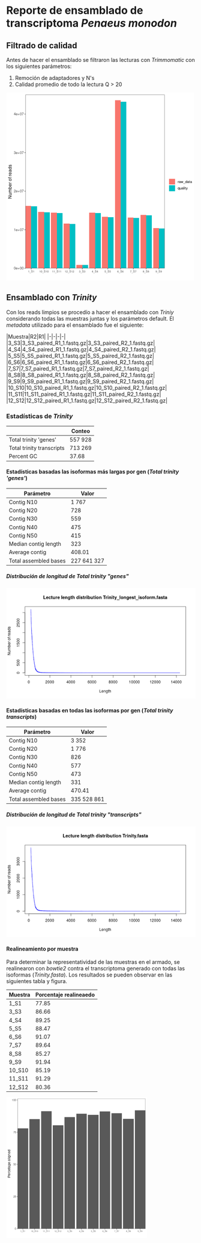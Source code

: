 # Reporte de ensamblado de transcriptoma *Penaeus monodon*

## Filtrado de calidad

Antes de hacer el ensamblado se filtraron las lecturas con *Trimmomatic* con los siguientes parámetros:
1. Remoción de adaptadores y N's
2. Calidad promedio de todo la lectura Q > 20

<img src="./01_trinity_output/barplot_qual_readcount.png" alt="barplot_qual_readcount" style="zoom:100%;" />

<div style="page-break-after: always; break-after: page;"></div>

## Ensamblado con *Trinity*

Con los reads limpios se procedío a hacer el ensamblado con *Triniy* considerando todas las muestras juntas y los parámetros default. El *metadata* utilizado para el ensamblado fue el siguiente:

|Muestra|R2|R1|
|-|-|-|-|
|3_S3|3_S3_paired_R1_1.fastq.gz|3_S3_paired_R2_1.fastq.gz|
|4_S4|4_S4_paired_R1_1.fastq.gz|4_S4_paired_R2_1.fastq.gz|
|5_S5|5_S5_paired_R1_1.fastq.gz|5_S5_paired_R2_1.fastq.gz|
|6_S6|6_S6_paired_R1_1.fastq.gz|6_S6_paired_R2_1.fastq.gz|
|7_S7|7_S7_paired_R1_1.fastq.gz|7_S7_paired_R2_1.fastq.gz|
|8_S8|8_S8_paired_R1_1.fastq.gz|8_S8_paired_R2_1.fastq.gz|
|9_S9|9_S9_paired_R1_1.fastq.gz|9_S9_paired_R2_1.fastq.gz|
|10_S10|10_S10_paired_R1_1.fastq.gz|10_S10_paired_R2_1.fastq.gz|
|11_S11|11_S11_paired_R1_1.fastq.gz|11_S11_paired_R2_1.fastq.gz|
|12_S12|12_S12_paired_R1_1.fastq.gz|12_S12_paired_R2_1.fastq.gz|

### Estadísticas de *Trinity*

||Conteo|
|-|-|
|Total trinity 'genes'|557 928|
|Total trinity transcripts|713 269|
|Percent GC|37.68|

<div style="page-break-after: always; break-after: page;"></div>

#### Estadísticas basadas las isoformas más largas por gen (*Total trinity 'genes'*)

|Parámetro|Valor|
|-|-|
|Contig N10|1 767|
|Contig N20|728|
|Contig N30|559|
|Contig N40|475|
|Contig N50|415|
|Median contig length|323|
|Average contig|408.01|
|Total assembled bases|227 641 327|

##### Distribución de longitud de *Total trinity "genes"*

<img src="./01_trinity_output/length_Trinity_longest_isoform.fasta.png" alt="length_Trinity_longest_isoform.fasta" style="zoom:100%;" />

<div style="page-break-after: always; break-after: page;"></div>

#### Estadísticas basadas en todas las isoformas por gen (*Total trinity transcripts*)

|Parámetro|Valor|
|-|-|
|Contig N10|3 352|
|Contig N20|1 776|
|Contig N30|826|
|Contig N40|577|
|Contig N50|473|
|Median contig length|331|
|Average contig|470.41|
|Total assembled bases|335 528 861|

##### Distribución de longitud de *Total trinity "transcripts"*

<img src="./01_trinity_output/length_Trinity.fasta.png" alt="length_Trinity.fasta" style="zoom:100%;" />

<div style="page-break-after: always; break-after: page;"></div>

#### Realineamiento por muestra

Para determinar la representatividad de las muestras en el armado, se realinearon con *bowtie2* contra el transcriptoma generado con todas las isoformas (*Trinity.fasta*). Los resultados se pueden observar en las siguientes tabla y figura.

|Muestra|Porcentaje realineaedo|
|-|-|
|1_S1|77.85|
|3_S3|86.66|
|4_S4|89.25|
|5_S5|88.47|
|6_S6|91.07|
|7_S7|89.64|
|8_S8|85.27|
|9_S9|91.94|
|10_S10|85.19|
|11_S11|91.29|
|12_S12|80.36|

<img src="./02_triniy_alignment/barplot_percentage_aligned.png" alt="barplot_percentage_aligned" style="zoom:75%;" />